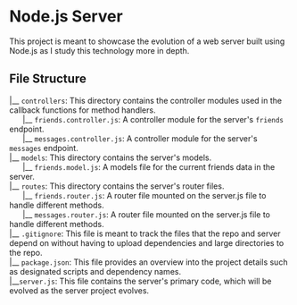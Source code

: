 # Node.js Server

This project is meant to showcase the evolution of a web server built using Node.js as I study this technology more in depth.

## File Structure

|__ `controllers`: This directory contains the controller modules used in the callback functions for method handlers.<br>
    &nbsp;&nbsp;&nbsp;&nbsp;&nbsp;&nbsp;|__ `friends.controller.js`: A controller module for the server's `friends` endpoint.<br>
    &nbsp;&nbsp;&nbsp;&nbsp;&nbsp;&nbsp;|__ `messages.controller.js`: A controller module for the server's `messages` endpoint.<br>
|__ `models`: This directory contains the server's models.<br>
    &nbsp;&nbsp;&nbsp;&nbsp;&nbsp;&nbsp;|__ `friends.model.js`: A models file for the current friends data in the server.<br>
|__ `routes`: This directory contains the server's router files.<br>
    &nbsp;&nbsp;&nbsp;&nbsp;&nbsp;&nbsp;|__ `friends.router.js`: A router file mounted on the server.js file to handle different methods.<br>
    &nbsp;&nbsp;&nbsp;&nbsp;&nbsp;&nbsp;|__ `messages.router.js`: A router file mounted on the server.js file to handle different methods.<br>
|__ `.gitignore`: This file is meant to track the files that the repo and server depend on without having to upload dependencies and large directories to the repo.<br>
|__ `package.json`: This file provides an overview into the project details such as designated scripts and dependency names.<br>
|__`server.js`: This file contains the server's primary code, which will be evolved as the server project evolves.
